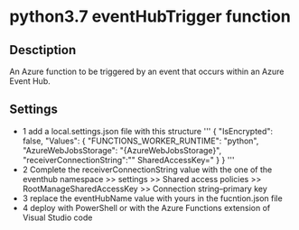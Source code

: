 # python3.7 eventHubTrigger function
## Desctiption
An Azure function to be triggered by an event that occurs within an Azure Event Hub. 
## Settings
 - 1 add a local.settings.json file with this structure
'''
{
  "IsEncrypted": false,
  "Values": {
    "FUNCTIONS_WORKER_RUNTIME": "python",
    "AzureWebJobsStorage": "{AzureWebJobsStorage}", 
    "receiverConnectionString":""
    SharedAccessKey="
  }
}
'''
 - 2 
Complete the receiverConnectionString value with the one of the eventhub namespace >> settings >> Shared access policies >> RootManageSharedAccessKey >> Connection string–primary key    
 - 3 replace the eventHubName value with yours in the fucntion.json file
 - 4 deploy with PowerShell or with the Azure Functions extension of Visual Studio code